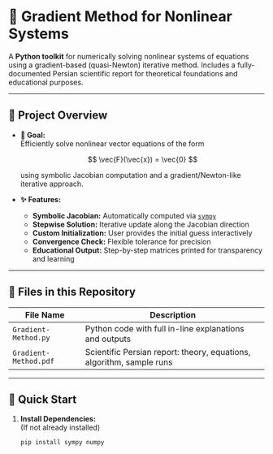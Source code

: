 # 🌄 Gradient Method for Nonlinear Systems

A **Python toolkit** for numerically solving nonlinear systems of equations using a gradient-based (quasi-Newton) iterative method. Includes a fully-documented Persian scientific report for theoretical foundations and educational purposes.

---

## 🧩 Project Overview

- **🎯 Goal:**  
  Efficiently solve nonlinear vector equations of the form
  
  $$
  \vec{F}(\vec{x}) = \vec{0}
  $$
  
  using symbolic Jacobian computation and a gradient/Newton-like iterative approach.

- **✨ Features:**  
  - **Symbolic Jacobian:** Automatically computed via [`sympy`](https://www.sympy.org/)
  - **Stepwise Solution:** Iterative update along the Jacobian direction
  - **Custom Initialization:** User provides the initial guess interactively
  - **Convergence Check:** Flexible tolerance for precision
  - **Educational Output:** Step-by-step matrices printed for transparency and learning

---

## 📂 Files in this Repository

| File Name              | Description                                                           |
|------------------------|-----------------------------------------------------------------------|
| `Gradient-Method.py`   | Python code with full in-line explanations and outputs                |
| `Gradient-Method.pdf`  | Scientific Persian report: theory, equations, algorithm, sample runs  |

---

## 🚀 Quick Start

1. **Install Dependencies:**  
   (If not already installed)
   ```bash
   pip install sympy numpy
